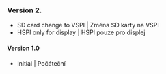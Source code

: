 ### Version 2.
- SD card change to VSPI | Změna SD karty na VSPI
- HSPI only for display | HSPI pouze pro displej
#### Version 1.0
- Initial | Počáteční